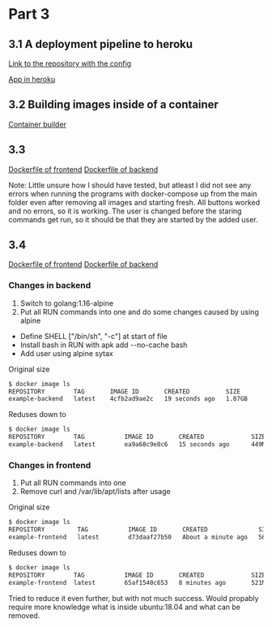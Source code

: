 # Part 3

## 3.1 A deployment pipeline to heroku

[Link to the repository with the config](https://github.com/nikomn/docker-hy.github.io)

[App in heroku](https://dockeri-testi-app2.herokuapp.com/)

## 3.2 Building images inside of a container

[Container builder](container-builder/)

## 3.3

[Dockerfile of frontend](Dockerfile-3-3-frontend)
[Dockerfile of backend](Dockerfile-3-3-backend)

Note: Little unsure how I should have tested, but atleast I did not see any
errors when running the programs with docker-compose up from the main folder
even after removing all images and starting fresh. All buttons worked and no
errors, so it is working. The user is changed before the staring commands get
run, so it should be that they are started by the added user.

## 3.4

[Dockerfile of frontend](Dockerfile-3-4-frontend)
[Dockerfile of backend](Dockerfile-3-4-backend)

### Changes in backend

1. Switch to golang:1.16-alpine
2. Put all RUN commands into one and do some changes caused by using alpine
  - Define SHELL ["/bin/sh", "-c"] at start of file
  - Install bash in RUN with apk add --no-cache bash
  - Add user using alpine sytax

Original size

```bash
$ docker image ls
REPOSITORY        TAG       IMAGE ID       CREATED          SIZE
example-backend   latest    4cfb2ad9ae2c   19 seconds ago   1.07GB
```

Reduses down to

```bash
$ docker image ls
REPOSITORY        TAG           IMAGE ID       CREATED             SIZE
example-backend   latest        ea9a68c9e8c6   15 seconds ago      449MB
```

### Changes in frontend

1. Put all RUN commands into one
2. Remove curl and /var/lib/apt/lists after usage

Original size

```bash
$ docker image ls
REPOSITORY         TAG           IMAGE ID       CREATED              SIZE
example-frontend   latest        d73daaf27b50   About a minute ago   566MB
```

Reduses down to

```bash
$ docker image ls
REPOSITORY        TAG           IMAGE ID       CREATED             SIZE
example-frontend  latest        65af1540c653   8 minutes ago       521MB
```

Tried to reduce it even further, but with not much success. Would propably require
more knowledge what is inside ubuntu:18.04 and what can be removed.